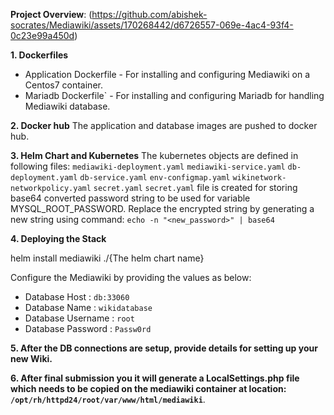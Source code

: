 **Project Overview**: (https://github.com/abishek-socrates/Mediawiki/assets/170268442/d6726557-069e-4ac4-93f4-0c23e99a450d)

**1. Dockerfiles**
* Application Dockerfile - For installing and configuring Mediawiki on a Centos7 container.
* Mariadb Dockerfile`  - For installing and configuring Mariadb for handling Mediawiki database.

**2. Docker hub**
The application and database images are pushed to docker hub.

**3. Helm Chart and Kubernetes**
The kubernetes objects are defined in following files: `mediawiki-deployment.yaml` `mediawiki-service.yaml` `db-deployment.yaml` `db-service.yaml` `env-configmap.yaml` `wikinetwork-networkpolicy.yaml` `secret.yaml`
`secret.yaml` file is created for storing base64 converted password string to be used for variable MYSQL_ROOT_PASSWORD.
Replace the encrypted string by generating a new string using command: `echo -n "<new_password>" | base64`

**4. Deploying the Stack**

helm install mediawiki ./{The helm chart name}

Configure the Mediawiki by providing the values as below:
* Database Host : `db:33060`
* Database Name : `wikidatabase`
* Database Username : `root`
* Database Password : `Passw0rd`

**5. After the DB connections are setup, provide details for setting up your new Wiki.**

**6. After final submission you it will generate a LocalSettings.php file which needs to be copied on the mediawiki container at location: `/opt/rh/httpd24/root/var/www/html/mediawiki`**.

